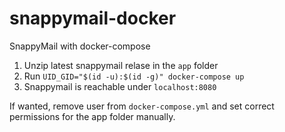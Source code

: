 # snappymail-docker
SnappyMail with docker-compose

1. Unzip latest snappymail relase in the `app` folder
2. Run `UID_GID="$(id -u):$(id -g)" docker-compose up`
3. Snappymail is reachable under `localhost:8080`

If wanted, remove user from `docker-compose.yml` and set correct permissions for
the app folder manually.
